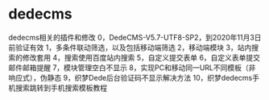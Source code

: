 # dedecms
dedecms相关的插件和修改
0，DedeCMS-V5.7-UTF8-SP2，到2020年11月3日前验证有效
1，多条件联动筛选，以及包括移动端筛选
2，移动端模块
3，站内搜索的修改套用
4，搜索使用百度站内搜索
5，自定义提交表单
6，自定义表单提交邮件邮箱提醒
7，模块管理空白不显示
8，实现PC和移动同一URL不同模板（非响应式），伪静态
9，织梦Dede后台验证码不显示解决方法
10，织梦dedecms手机搜索跳转到手机搜索模板教程
